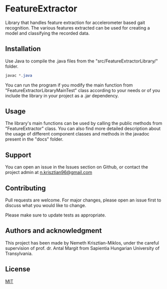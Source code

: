 # FeatureExtractor
Library that handles feature extraction for accelerometer based gait recognition. 
The various features extracted can be used for creating a model and classifying the recorded data. 

## Installation

Use Java to compile the .java files from the "src/FeatureExtractorLibrary/" folder.

```java
javac *.java
```

You can run the program if you modify the main function from "FeatureExtractorLibraryMainTest" class according to your needs or of you include the library in your project as a .jar dependency.

## Usage

The library's main functions can be used by calling the public methods from "FeatureExtractor" class. 
You can also find more detailed description about the usage of different component classes and methods in the javadoc present in the "docs" folder.

## Support
You can open an issue in the Issues section on Github, or contact the project admin at n.krisztian96@gmail.com 

## Contributing
Pull requests are welcome. For major changes, please open an issue first to discuss what you would like to change.

Please make sure to update tests as appropriate.

## Authors and acknowledgment

This project has been made by Nemeth Krisztian-Miklos, under the careful supervision of prof. dr. Antal Margit from Sapientia Hungarian University of Transylvania.


## License
[MIT](https://choosealicense.com/licenses/mit/)
